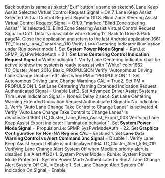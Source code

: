 Back button is same as sketch"Exit" button is same as sketch6. Lane Keep Assist Selected Virtual Control Request Signal = On.7. Lane Keep Assist Selected Virtual Control Request Signal = Off.8. Blind Zone Steering Assist Virtual Control Request Signal = Off.9. "marked "Blind Zone steering Assist"" is selected.10. Blind Zone Steering Assist Virtual Control Request Signal = On11. Details unavailable while driving.12. Back to Drive & Park page14. Close the application and return to the last Android application.1661 TC_Cluster_Lane_Centering_010 Verify Lane Centering Indicator illumination under Run power mode 1. Set **System Power Mode Signal** = Run.i.e: SPMP_SysPwrModeAuth = 2 1. Set **Lane Centering Control Indication Request Signal** = White Indicator 1. Verify Lane Centering indicator shall be active to show the system is ready to assist with "White" color1662 TC_Cluster_Alert_2016_Basic_PROPULSION Verify "Autonomous Driving Lane Change Unable Left" alert when PM = "PROPULSION" 1. Set Autonomous Driving Lane Change Warnings CAL = True2. Set PM = PROPULSION 1. Set Lane Centering Warning Extended Indication Request Authenticated Signal = Unable Left2. Set Advanced Driver Assist Systems Trim Level Indication Signal = None3. Delay 2 sec4. Set Lane Centering Warning Extended Indication Request Authenticated Signal = No Indication 2. Verify "Auto Lane Change Take Control to Change Lanes" is activated.4. Verify "Auto Lane Change Take Control to Change Lanes" is deactivated.1663 TC_Cluster_Lane_Keep_Assist_Export_003 Verifying Lane Keep Assist Export indicator illumination behavior 1. Set **System Power Mode Signal** = Propulsion.i.e: SPMP_SysPwrModeAuth = 22. Set **Graphics Configuration for Non-NA Regions CAL** = Enabled 1. Set **Lane Data Warning Control vs Alert Command Gnc Signal** = Disable 1. Verify Lane Keep Assist Export telltale is not displayed1664 TC_Cluster_Alert_536_019 Verifying Lane Change Alert System Off when Medium priority alert is disabled (i.e Alert #120) 1. System Power Mode = Runi.e: System Power Mode Protected : System Power Mode Authenticated = Run2. Lane Change Alert System Off CAL = Enable 1. Set Lane Change Alert System Off Indication On Signal = Enable